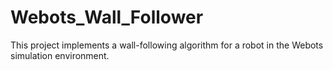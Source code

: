 # Webots_Wall_Follower
This project implements a wall-following algorithm for a robot in the Webots simulation environment.
